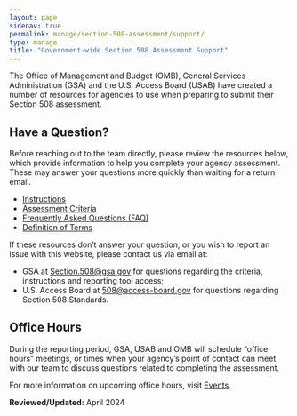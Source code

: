 ```yaml
---
layout: page
sidenav: true
permalink: manage/section-508-assessment/support/
type: manage
title: "Government-wide Section 508 Assessment Support"
---
```

The Office of Management and Budget (OMB), General Services Administration (GSA) and the U.S. Access Board (USAB) have created a number of resources for agencies to use when preparing to submit their Section 508 assessment.

## Have a Question?
Before reaching out to the team directly, please review the resources below, which provide information to help you complete your agency assessment. These may answer your questions more quickly than waiting for a return email.
- [Instructions][1]
- [Assessment Criteria][2] 
- [Frequently Asked Questions (FAQ)][3]
- [Definition of Terms][4]

If these resources don’t answer your question, or you wish to report an issue with this website, please contact us via email at:
- GSA at <Section.508@gsa.gov> for questions regarding the criteria, instructions and reporting tool access;  
- U.S. Access Board at <508@access-board.gov> for questions regarding Section 508 Standards.  

## Office Hours
During the reporting period, GSA, USAB and OMB will schedule “office hours” meetings, or times when your agency’s point of contact can meet with our team to discuss questions related to completing the assessment.

For more information on upcoming office hours, visit [Events][5].

**Reviewed/Updated:** April 2024

[1]: {{site.baseurl}}/manage/section-508-assessment/
[2]: {{site.baseurl}}/manage/section-508-assessment/criteria/      
[3]: {{site.baseurl}}/manage/section-508-assessment/faq/
[4]: {{site.baseurl}}/manage/section-508-assessment/definition-of-terms/
[5]: {{site.baseurl}}/events/
